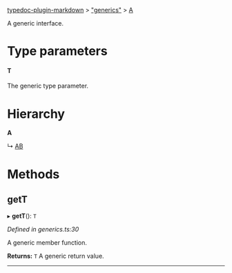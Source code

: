 [typedoc-plugin-markdown](../README.md) > ["generics"](../modules/_generics_.md) > [A](../interfaces/_generics_.a.md)

A generic interface.

# Type parameters
#### T 

The generic type parameter.

# Hierarchy

**A**

↳  [AB](_generics_.ab.md)

# Methods
<a id="gett"></a>

##  getT

▸ **getT**(): `T`

*Defined in generics.ts:30*

A generic member function.

**Returns:** `T`
A generic return value.

___

